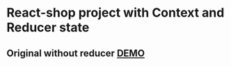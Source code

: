# React-shop project with Context and Reducer state

## Original without reducer [DEMO](https://github.com/HolyfcMoly/react-shop/)
